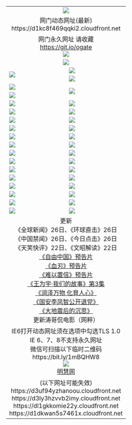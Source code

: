 ﻿<table>
  <tr></tr>
  <tr><td colspan=2 align=center><img src="https://d1kc8f469qqki2.cloudfront.net/Up/oGate.jpg" /></td></tr>
  <tr><td colspan=2 align=center>网门动态网址(最新)
<br>https://d1kc8f469qqki2.cloudfront.net
    </td>
  </tr>
  <tr>
    <td colspan=2 align=center>网门永久网址 请收藏<br/><a href="https://git.io/ogate" target="_blank">https://git.io/ogate</a><br/><a href="https://d1kc8f469qqki2.cloudfront.net/Up/0WMGDL2.png" target="_blank"><img src="https://d1kc8f469qqki2.cloudfront.net/Up/0WMGD2.png"/></a></td>
  </tr>
  <tr>
    <td colspan=2 align=center><a href="https://d1kc8f469qqki2.cloudfront.net/ogUP.aspx?name=0oGate.apk" target="_blank"><img src="https://d1kc8f469qqki2.cloudfront.net/Up/0WMAZ.jpg" /></a></td>
  </tr>
  <tr>
    <td rowspan=2><a href="https://d1kc8f469qqki2.cloudfront.net/ogUP.aspx?name=WJ.mp4&count=480P:1" target="_blank"><img src="https://d1kc8f469qqki2.cloudfront.net/Up/WJ.jpg" /></a></td>
    <td><a href="https://d1kc8f469qqki2.cloudfront.net/ogUP.aspx?name=11DKC.mp4&count=2:4,1:16" target="_blank"><img src="https://d1kc8f469qqki2.cloudfront.net/Up/11DKC.jpg" /></a></td> 
  </tr>
  <tr>
    <td><a href="https://d1kc8f469qqki2.cloudfront.net/ogUP.aspx?name=LRSH.mp4&count=W:13,2:10" target="_blank"><img src="https://d1kc8f469qqki2.cloudfront.net/Up/LRSH.jpg" /></a></td>
  </tr>
  <tr>
    <td><a href="https://d1kc8f469qqki2.cloudfront.net/ogUP.aspx?name=JQR.mp4&count=2" target="_blank"><img src="https://d1kc8f469qqki2.cloudfront.net/Up/JQR.jpg" /></a></td>   
    <td rowspan=2><a href="https://d1kc8f469qqki2.cloudfront.net/ogUP.aspx?name=JP.mp4&count=9" target="_blank"><img src="https://d1kc8f469qqki2.cloudfront.net/Up/JP.jpg" /></td>
  </tr>
  <tr>
    <td><div><a href="https://d1kc8f469qqki2.cloudfront.net/ogUP.aspx?name=LRWS.mp4&count=7B:7,6B:44,5A:10,5B:35,4A:14,4B:19,3A:10,3B:26,2A:16,2B:21,1A:23,1B:29&current=7B:7" target="_blank"><img src="https://d1kc8f469qqki2.cloudfront.net/Up/LRWS.jpg" /></a></td>
  </tr>
  <tr>
    <td><a href="https://d1kc8f469qqki2.cloudfront.net/ogUP.aspx?name=SSZJ.mp4&count=SP:6,480P:8" target="_blank"><img src="https://d1kc8f469qqki2.cloudfront.net/Up/SSZJ.jpg" /></a></td>
    <td><a href="https://d1kc8f469qqki2.cloudfront.net/ogUP.aspx?name=WH.mp4" target="_blank"><img src="https://d1kc8f469qqki2.cloudfront.net/Up/WH.jpg" /></a></td>
  </tr>
  <tr>
    <td><a href="https://d1kc8f469qqki2.cloudfront.net/ogUP.aspx?name=ZY.mp4&count=2015:16" target="_blank"><img src="https://d1kc8f469qqki2.cloudfront.net/Up/ZY.jpg" /></a</td>
    <td><a href="https://d1kc8f469qqki2.cloudfront.net/ogUP.aspx?name=XTFY.mp4&count=B:2,A:24" target="_blank"><img src="https://d1kc8f469qqki2.cloudfront.net/Up/XTFY.jpg" /></a></td>
  </tr>
  <tr>
    <td><a href="https://d1kc8f469qqki2.cloudfront.net/ogUP.aspx?name=1LYF.mp4&count=2" target="_blank"><img src="https://d1kc8f469qqki2.cloudfront.net/Up/1LYF0.jpg" /></a></td>
    <td><a href="https://d1kc8f469qqki2.cloudfront.net/ogUP.aspx?name=1ZGC.mp4&count=6" target="_blank"><img src="https://d1kc8f469qqki2.cloudfront.net/Up/1ZGC0.jpg" /></a></td>
  </tr>
  <tr>
    <td><a href="https://d1kc8f469qqki2.cloudfront.net/ogUP.aspx?name=1ZKM.mp4&count=3&current=3" target="_blank"><img src="https://d1kc8f469qqki2.cloudfront.net/Up/1ZKM0.jpg" /></a></td>  
    <td><a href="https://d1kc8f469qqki2.cloudfront.net/ogUP.aspx?name=1WWY.mp4&count=6&current=6" target="_blank"><img src="https://d1kc8f469qqki2.cloudfront.net/Up/1WWY0.jpg" /></a></td>
  </tr>
  <tr>
    <td><a href="https://d1kc8f469qqki2.cloudfront.net/ogUP.aspx?name=10JGY.mp4&count=3" target="_blank"><img src="https://d1kc8f469qqki2.cloudfront.net/Up/10JGY0.jpg" /></a></td>
    <td><a href="https://d1kc8f469qqki2.cloudfront.net/ogUP.aspx?name=10CYS.mp4&count=2" target="_blank"><img src="https://d1kc8f469qqki2.cloudfront.net/Up/10CYS0.jpg" /></a></td>
  </tr>
  <tr>
    <td><a href="https://d1kc8f469qqki2.cloudfront.net/ogUP.aspx?name=4SQQ.mp4&count=201602:19,201601:21&current=201602:19" target="_blank"><img src="https://d1kc8f469qqki2.cloudfront.net/Up/4SQQ0.jpg"/></a></td>
    <td><a href="https://d1kc8f469qqki2.cloudfront.net/ogUP.aspx?name=4SHQ.mp4&count=201602:24,201601:28&current=201602:24" target="_blank"><img src="https://d1kc8f469qqki2.cloudfront.net/Up/4SHQ0.jpg"/></a></td>
  </tr>
  <tr>
    <td><a href="https://d1kc8f469qqki2.cloudfront.net/ogUP.aspx?name=4SZG.mp4&count=201602:19,201601:23&current=201602:19" target="_blank"><img src="https://d1kc8f469qqki2.cloudfront.net/Up/4SZG0.jpg"/></a></td>
    <td><a href="https://d1kc8f469qqki2.cloudfront.net/ogUP.aspx?name=4SDJ.mp4&count=201602A:22,201602B:6,201601A:48,201601B:6&current=201602A:22" target="_blank"><img src="https://d1kc8f469qqki2.cloudfront.net/Up/4SDJ0.jpg"/></a></td>
  </tr>
  <tr>
    <td><a href="https://d1kc8f469qqki2.cloudfront.net/ogUP.aspx?name=4CTX.mp4&count=201602:3,201601:4&current=201602:3" target="_blank"><img src="https://d1kc8f469qqki2.cloudfront.net/Up/4CTX0.jpg"/></a></td>
    <td><a href="https://d1kc8f469qqki2.cloudfront.net/ogUP.aspx?name=4CWZ.mp4&count=201602:3,201601:4&current=201602:3" target="_blank"><img src="https://d1kc8f469qqki2.cloudfront.net/Up/4CWZ0.jpg"/></a></td>
  </tr>
  <tr>
    <td><a href="https://d1kc8f469qqki2.cloudfront.net/onUP.aspx?name=https://dwsfx5awq5vcc.cloudfront.net/" target="_blank"><img src="https://d1kc8f469qqki2.cloudfront.net/Up/0DTW.jpg"/></a></td>
    <td><a href="https://d1kc8f469qqki2.cloudfront.net/onUP.aspx?name=https://d240ns8up8earz.cloudfront.net/acenter/" target="_blank"><img src="https://d1kc8f469qqki2.cloudfront.net/Up/0TDW.jpg" /></a></td>
  </tr>
  <tr>
    <td><a href="https://d1kc8f469qqki2.cloudfront.net/onUP.aspx?name=https://d4508d6vomz2p.cloudfront.net/gb/nsc413.htm" target="_blank"><img src="https://d1kc8f469qqki2.cloudfront.net/Up/0DJY.jpg" /></a></td>
    <td><a href="https://d1kc8f469qqki2.cloudfront.net/onUP.aspx?name=https://d3bxwq7vzudb5l.cloudfront.net/xtr/gb/prog204.html" target="_blank"><img src="https://d1kc8f469qqki2.cloudfront.net/Up/0XTR.jpg" /></a></td>
  </tr>
  <tr>
    <td><a href="https://d1kc8f469qqki2.cloudfront.net/onUP.aspx?name=https://d3aj00iefsmfgc.cloudfront.net/" target="_blank"><img src="https://d1kc8f469qqki2.cloudfront.net/Up/0MHW.jpg" /></a></td>
    <td><a href="https://d1kc8f469qqki2.cloudfront.net/onUP.aspx?name=https://d1lcj91uv80klr.cloudfront.net/" target="_blank"><img src="https://d1kc8f469qqki2.cloudfront.net/Up/0ZJW.jpg" /></a></td>
  </tr>
  <tr>
    <td><a href="https://d1kc8f469qqki2.cloudfront.net/ogUP.aspx?name=0FG.zip" target="_blank"><img src="https://d1kc8f469qqki2.cloudfront.net/Up/0FG.jpg" /></a></td>
    <td><a href="https://d1kc8f469qqki2.cloudfront.net/ogUP.aspx?name=0FGA.apk" target="_blank"><img src="https://d1kc8f469qqki2.cloudfront.net/Up/0FGA.jpg" /></a></td>
  </tr>
  <tr>
    <td><a href="https://d1kc8f469qqki2.cloudfront.net/ogUP.aspx?name=0U.zip" target="_blank"><img src="https://d1kc8f469qqki2.cloudfront.net/Up/0U.jpg" /></a></td>
    <td><a href="https://d1kc8f469qqki2.cloudfront.net/ogUP.aspx?name=0UA.apk" target="_blank"><img src="https://d1kc8f469qqki2.cloudfront.net/Up/0UA.jpg" /></a></td>
  </tr>
  <tr>
    <td><a href="https://d1kc8f469qqki2.cloudfront.net/ogUP.aspx?name=0iPPOTV.zip" target="_blank"><img src="https://d1kc8f469qqki2.cloudfront.net/Up/0iPPOTV.jpg" /></a></td>
    <td><a href="https://d1kc8f469qqki2.cloudfront.net/ogUP.aspx?name=0iNTD.apk" target="_blank"><img src="https://d1kc8f469qqki2.cloudfront.net/Up/0iNTD.jpg" /></a></td>
  </tr>
  <tr>
    <td colspan=2 align=center>更新<br>
      《全球新闻》26日、《环球直击》26日<br>
      《中国禁闻》26日、《今日点击》26日<br>
      《天笑快评》22日、《文昭解读》22日<br>
      <a href="https://d1kc8f469qqki2.cloudfront.net/ogUP.aspx?name=11ZYZG0.mp4" target="_blank">《自由中国》预告片</a><br>
      <a href="https://d1kc8f469qqki2.cloudfront.net/ogUP.aspx?name=11XR.mp4" target="_blank">《血刃》预告片</a><br>
      <a href="https://d1kc8f469qqki2.cloudfront.net/ogUP.aspx?name=11NYZX.mp4&count=2" target="_blank">《难以置信》预告片</a><br>
      <a href="https://d1kc8f469qqki2.cloudfront.net/ogUP.aspx?name=1WWY.mp4&count=6&current=6" target="_blank">《王为宇·我们的故事》第3集</a><br>
      <a href="https://d1kc8f469qqki2.cloudfront.net/ogUP.aspx?name=LZWW.mp4" target="_blank">《润泽万物 化育人心》</a><br>
      <a href="https://d1kc8f469qqki2.cloudfront.net/ogUP.aspx?name=4LFZ.mp4" target="_blank">《国安李凤智公开退党》</a><br>
      <a href="https://d1kc8f469qqki2.cloudfront.net/ogUP.aspx?name=4DDZHDCS.mp4" target="_blank">《大地震后的沉思》</a><br>
      更新涛哥侃电影（网粹）<br>      
    </td>
  </tr>
  <tr>
    <td colspan=2 align=center>IE6打开动态网址须在选项中勾选TLS 1.0<br/>IE 6、7、8不支持永久网址<br/>
      微信可扫描以下临时二维码<br/>https://bit.ly/1mBQHW8<br/><a href="https://d1kc8f469qqki2.cloudfront.net/Up/0WMGDL3.png" target="_blank"><img src="https://d1kc8f469qqki2.cloudfront.net/Up/0WMGD3.png"/></a><br>
      <a href="https://d1kc8f469qqki2.cloudfront.net/onUP.aspx?name=https://www.minghui.org/" target="_blank">明慧网</a></td>
  </tr>
  <tr>
    <td colspan=2 align=center>(以下网址可能失效)
<br>https://d3uf94yzhanoou.cloudfront.net
<br>https://d3ly3hzvvb2imy.cloudfront.net
<br>https://dl1gkkomie22y.cloudfront.net
<br>https://d1dkwan5s7461x.cloudfront.net
    </td>
  </tr>
</table>
